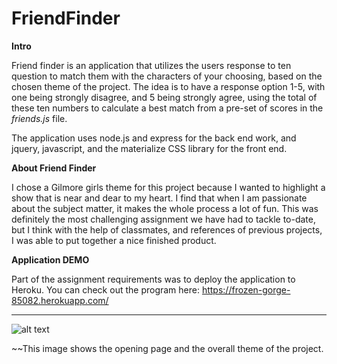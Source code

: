 # FriendFinder

**Intro**

Friend finder is an application that utilizes the users response to ten question to match them with the characters of your choosing, based on the chosen theme of the project. The idea is to have a response option 1-5, with one being strongly disagree, and 5 being strongly agree, using the total of these ten numbers to calculate a best match from a pre-set of scores in the *friends.js* file.

The application uses node.js and express for the back end work, and jquery, javascript, and the materialize CSS library for the front end.

**About Friend Finder**

I chose a Gilmore girls theme for this project because I wanted to highlight a show that is near and dear to my heart. I find that when I am passionate about the subject matter, it makes the whole process a lot of fun. This was definitely the most challenging assignment we have had to tackle to-date, but I think with the help of classmates, and references of previous projects, I was able to put together a nice finished product.

**Application DEMO**

Part of the assignment requirements was to deploy the application to Heroku. You can check out the program here: https://frozen-gorge-85082.herokuapp.com/

---------------

![alt text](https://i.imgur.com/DCRqLuC.jpg)

~~This image shows the opening page and the overall theme of the project.
